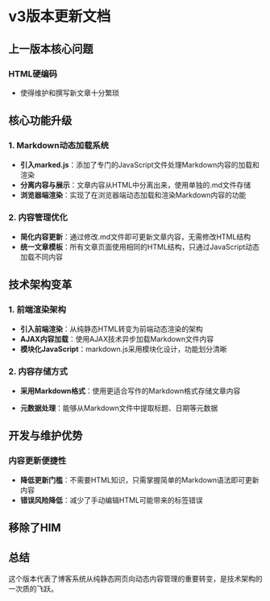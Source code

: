 # v3版本更新文档

<!-- date: 2025-03-07 -->

## 上一版本核心问题

### HTML硬编码

- 使得维护和撰写新文章十分繁琐



## 核心功能升级

### 1. Markdown动态加载系统

- **引入marked.js**：添加了专门的JavaScript文件处理Markdown内容的加载和渲染
- **分离内容与展示**：文章内容从HTML中分离出来，使用单独的.md文件存储
- **浏览器端渲染**：实现了在浏览器端动态加载和渲染Markdown内容的功能

### 2. 内容管理优化

- **简化内容更新**：通过修改.md文件即可更新文章内容，无需修改HTML结构
- **统一文章模板**：所有文章页面使用相同的HTML结构，只通过JavaScript动态加载不同内容



## 技术架构变革

### 1. 前端渲染架构

- **引入前端渲染**：从纯静态HTML转变为前端动态渲染的架构
- **AJAX内容加载**：使用AJAX技术异步加载Markdown文件内容
- **模块化JavaScript**：markdown.js采用模块化设计，功能划分清晰



### 2. 内容存储方式

- **采用Markdown格式**：使用更适合写作的Markdown格式存储文章内容

- **元数据处理**：能够从Markdown文件中提取标题、日期等元数据

  

## 开发与维护优势

### 内容更新便捷性

- **降低更新门槛**：不需要HTML知识，只需掌握简单的Markdown语法即可更新内容
- **错误风险降低**：减少了手动编辑HTML可能带来的标签错误



## 移除了HIM



## 总结

这个版本代表了博客系统从纯静态网页向动态内容管理的重要转变，是技术架构的一次质的飞跃。


